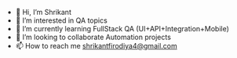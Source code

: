 - 👋 Hi, I’m Shrikant
- 👀 I’m interested in QA topics
- 🌱 I’m currently learning FullStack QA (UI+API+Integration+Mobile)
- 💞️ I’m looking to collaborate Automation projects
- 📫 How to reach me shrikantfirodiya4@gmail.com

<!---
firods/firods is a ✨ special ✨ repository because its `README.md` (this file) appears on your GitHub profile.
You can click the Preview link to take a look at your changes.
--->
